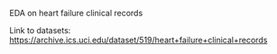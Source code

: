 EDA on heart failure clinical records

Link to datasets:  https://archive.ics.uci.edu/dataset/519/heart+failure+clinical+records
